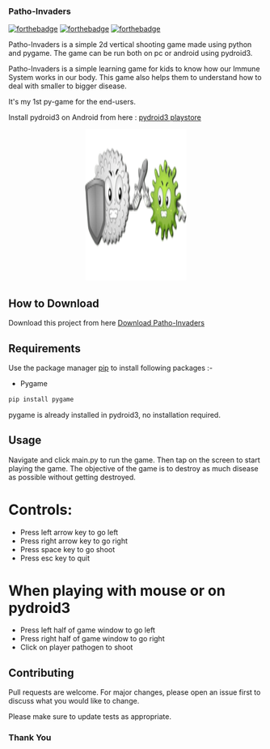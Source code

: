 ### Patho-Invaders

[![forthebadge](https://forthebadge.com/images/badges/built-with-love.svg)](https://forthebadge.com)
[![forthebadge](https://forthebadge.com/images/badges/made-with-python.svg)](https://forthebadge.com)
[![forthebadge](https://forthebadge.com/images/badges/check-it-out.svg)](https://forthebadge.com)

Patho-Invaders is a simple 2d vertical shooting game made using python and pygame. The game can  be run both on pc or android using pydroid3.

Patho-Invaders is a simple learning game for kids to know how our Immune System works in our body. This game also helps them to understand how to deal with smaller to bigger disease. 

It's my 1st py-game for the end-users.

Install pydroid3 on Android from here : [pydroid3 playstore](https://play.google.com/store/apps/details?id=ru.iiec.pydroid3&hl=en_IN&gl=US)

<p align='center'>
  <img src='/Assets/fighter.png' width=200 height=300>
</p>

## How to Download

Download this project from here [Download Patho-Invaders](https://github.com/bchaitanya92/Patho-Invaders-of-a-Py-Game)

## Requirements

Use the package manager [pip](https://pip.pypa.io/en/stable/) to install following packages :-
* Pygame

```bash
pip install pygame
```

pygame is already installed in pydroid3, no installation required.

## Usage

Navigate and click main.py to run the game. Then tap on the screen to start playing the game. The objective of the game is to destroy as much disease as possible without getting destroyed. 

# Controls:
* Press left arrow key to go left
* Press right arrow key to go right
* Press space key to go shoot
* Press esc key to quit

# When playing with mouse or on pydroid3
* Press left half of game window to go left
* Press right half of game window to go right
* Click on player pathogen to shoot

## Contributing
Pull requests are welcome. For major changes, please open an issue first to discuss what you would like to change.

Please make sure to update tests as appropriate.

### Thank You

